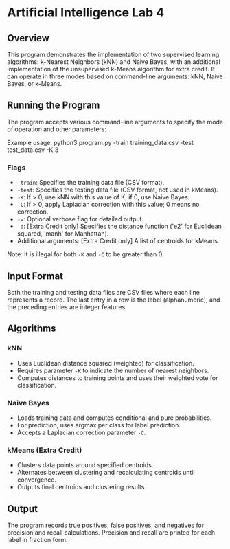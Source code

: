 
# Artificial Intelligence Lab 4
## Overview
This program demonstrates the implementation of two supervised learning algorithms: k-Nearest Neighbors (kNN) and Naive Bayes, with an additional implementation of the unsupervised k-Means algorithm for extra credit. It can operate in three modes based on command-line arguments: kNN, Naive Bayes, or k-Means.

## Running the Program
The program accepts various command-line arguments to specify the mode of operation and other parameters:

Example usage:
python3 program.py -train training_data.csv -test test_data.csv -K 3

### Flags
- `-train`: Specifies the training data file (CSV format).
- `-test`: Specifies the testing data file (CSV format, not used in kMeans).
- `-K`: If > 0, use kNN with this value of K; if 0, use Naive Bayes.
- `-C`: If > 0, apply Laplacian correction with this value; 0 means no correction.
- `-v`: Optional verbose flag for detailed output.
- `-d`: [Extra Credit only] Specifies the distance function ('e2' for Euclidean squared, 'manh' for Manhattan).
- Additional arguments: [Extra Credit only] A list of centroids for kMeans.

Note: It is illegal for both `-K` and `-C` to be greater than 0.

## Input Format
Both the training and testing data files are CSV files where each line represents a record. The last entry in a row is the label (alphanumeric), and the preceding entries are integer features.

## Algorithms

### kNN
- Uses Euclidean distance squared (weighted) for classification.
- Requires parameter `-K` to indicate the number of nearest neighbors.
- Computes distances to training points and uses their weighted vote for classification.

### Naive Bayes
- Loads training data and computes conditional and pure probabilities.
- For prediction, uses argmax per class for label prediction.
- Accepts a Laplacian correction parameter `-C`.

### kMeans (Extra Credit)
- Clusters data points around specified centroids.
- Alternates between clustering and recalculating centroids until convergence.
- Outputs final centroids and clustering results.

## Output
The program records true positives, false positives, and negatives for precision and recall calculations. Precision and recall are printed for each label in fraction form.

#
